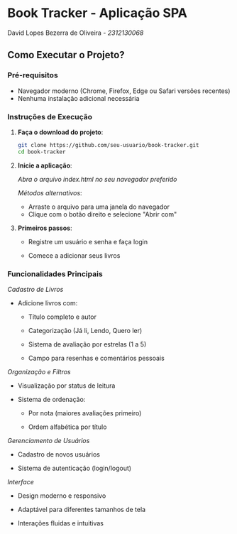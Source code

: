 # Book Tracker - Aplicação SPA

David Lopes Bezerra de Oliveira - *2312130068*

## Como Executar o Projeto?

### Pré-requisitos
- Navegador moderno (Chrome, Firefox, Edge ou Safari versões recentes)
- Nenhuma instalação adicional necessária

### Instruções de Execução
1. **Faça o download do projeto**:
   ```bash
   git clone https://github.com/seu-usuario/book-tracker.git
   cd book-tracker

2. **Inicie a aplicação**:

   *Abra o arquivo index.html no seu navegador preferido*

   *Métodos alternativos*:
      - Arraste o arquivo para uma janela do navegador
      - Clique com o botão direito e selecione "Abrir com"

3. **Primeiros passos**:

   - Registre um usuário e senha e faça login

   - Comece a adicionar seus livros

### Funcionalidades Principais
   
   *Cadastro de Livros*

   - Adicione livros com:

      - Título completo e autor

      - Categorização (Já li, Lendo, Quero ler)

      - Sistema de avaliação por estrelas (1 a 5)

      - Campo para resenhas e comentários pessoais

   *Organização e Filtros*
   
   - Visualização por status de leitura

   - Sistema de ordenação:

     - Por nota (maiores avaliações primeiro)

      - Ordem alfabética por título

   *Gerenciamento de Usuários*

   - Cadastro de novos usuários

   - Sistema de autenticação (login/logout)

   *Interface*
   - Design moderno e responsivo

   - Adaptável para diferentes tamanhos de tela

   - Interações fluidas e intuitivas

